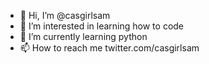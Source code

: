 - 👋 Hi, I’m @casgirlsam
- 👀 I’m interested in learning how to code
- 🌱 I’m currently learning python
- 📫 How to reach me twitter.com/casgirlsam

<!---
casgirlsam/casgirlsam is a ✨ special ✨ repository because its `README.md` (this file) appears on your GitHub profile.
You can click the Preview link to take a look at your changes.
--->
